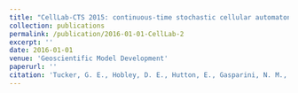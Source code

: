 ```yaml
---
title: "CellLab-CTS 2015: continuous-time stochastic cellular automaton modeling using Landlab."
collection: publications
permalink: /publication/2016-01-01-CellLab-2
excerpt: ''
date: 2016-01-01
venue: 'Geoscientific Model Development'
paperurl: ''
citation: 'Tucker, G. E., Hobley, D. E., Hutton, E., Gasparini, N. M., Istanbulluoglu, E., Adams, J. M., & **Nudurupati, S. S.** (2016). CellLab-CTS 2015: continuous-time stochastic cellular automaton modeling using Landlab. Geoscientific Model Development, 9(2), 823-839.'
---
```


